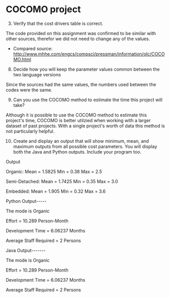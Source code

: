 # COCOMO project

3. Verify that the cost drivers table is correct. 

The code provided on this assignment was confirmed to be similar with other sources, therefor we did not need to change any of the values.
* Compared source: 
http://www.mhhe.com/engcs/compsci/pressman/information/olc/COCOMO.html

8. Decide how you will keep the parameter values common between the two language versions

Since the sources had the same values, the numbers used between the codes were the same.

9. Can you use the COCOMO method to estimate the time this project will take? 

  Although it is possible to use the COCOMO method to estimate this project's time, COCOMO is better utilzied when working with a larger dataset of past projects. With a single project's worth of data this method is not particularly helpful.

10. Create and display an output that will show minimum, mean, and maximum outputs from all possible cost parameters. You will display both the Java and Python outputs. Include your program too.

Output

Organic: Mean = 1.5825 Min = 0.38 Max = 2.5

Semi-Detached: Mean = 1.7425 Min = 0.35 Max = 3.0

Embedded: Mean = 1.905 Min = 0.32 Max = 3.6

Python Output-----

The mode is Organic

Effort = 10.289 Person-Month

Development Time = 6.06237 Months

Average Staff Required = 2 Persons

Java Output-------

The mode is Organic

Effort = 10.289 Person-Month

Development Time = 6.06237 Months

Average Staff Required = 2 Persons
